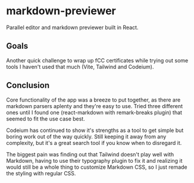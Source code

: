 # markdown-previewer

Parallel editor and markdown previewer built in React.

## Goals

Another quick challenge to wrap up fCC certificates while trying out some tools I haven't used that much (Vite, Tailwind and Codeium).

## Conclusion

Core functionality of the app was a breeze to put together, as there are markdown parsers aplenty and they're easy to use. Tried three different ones until I found one (react-markdown with remark-breaks plugin) that seemed to fit the use case best.

Codeium has continued to show it's strengths as a tool to get simple but boring work out of the way quickly. Still keeping it away from any complexity, but it's a great search tool if you know when to disregard it.

The biggest pain was finding out that Tailwind doesn't play well with Markdown, having to use their typography plugin to fix it and realizing it would still be a whole thing to customize Markdown CSS, so I just remade the styling with regular CSS.
